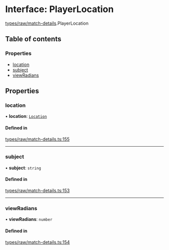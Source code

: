 # Interface: PlayerLocation

[types/raw/match-details](../modules/types_raw_match_details.md).PlayerLocation

## Table of contents

### Properties

- [location](types_raw_match_details.PlayerLocation.md#location)
- [subject](types_raw_match_details.PlayerLocation.md#subject)
- [viewRadians](types_raw_match_details.PlayerLocation.md#viewradians)

## Properties

### location

• **location**: [`Location`](types_raw_match_details.Location.md)

#### Defined in

[types/raw/match-details.ts:155](https://github.com/jameslinimk/unofficial-valorant-api/blob/3123117/package/src/types/raw/match-details.ts#L155)

___

### subject

• **subject**: `string`

#### Defined in

[types/raw/match-details.ts:153](https://github.com/jameslinimk/unofficial-valorant-api/blob/3123117/package/src/types/raw/match-details.ts#L153)

___

### viewRadians

• **viewRadians**: `number`

#### Defined in

[types/raw/match-details.ts:154](https://github.com/jameslinimk/unofficial-valorant-api/blob/3123117/package/src/types/raw/match-details.ts#L154)
